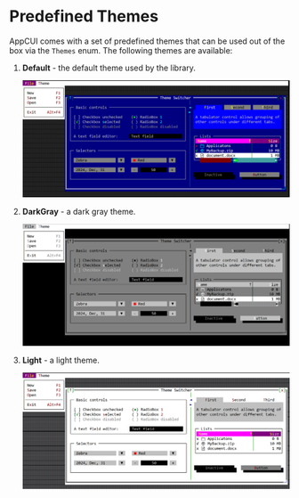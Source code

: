 # Predefined Themes

AppCUI comes with a set of predefined themes that can be used out of the box via the `Themes` enum. The following themes are available:

1. **Default** - the default theme used by the library.
   
   <img src="img/default_theme.png" width=500/>

2. **DarkGray** - a dark gray theme.

    <img src="img/darkgray_theme.png" width=500/>

3. **Light** - a light theme.
   
    <img src="img/light_theme.png" width=500/>
